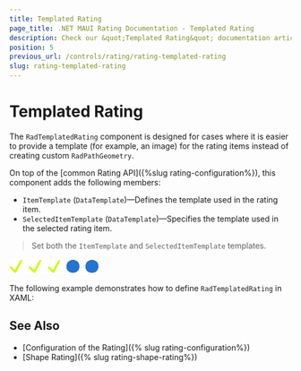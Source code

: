 ```yaml
---
title: Templated Rating
page_title: .NET MAUI Rating Documentation - Templated Rating
description: Check our &quot;Templated Rating&quot; documentation article for Telerik Rating for .NET MAUI.
position: 5
previous_url: /controls/rating/rating-templated-rating
slug: rating-templated-rating
---
```


# Templated Rating

The `RadTemplatedRating` component is designed for cases where it is easier to provide a template (for example, an image) for the rating items instead of creating custom `RadPathGeometry`.

On top of the [common Rating API]({%slug rating-configuration%}), this component adds the following members:

* `ItemTemplate` (`DataTemplate`)&mdash;Defines the template used in the rating item.
* `SelectedItemTemplate` (`DataTemplate`)&mdash;Specifies the template used in the selected rating item.

> Set both the `ItemTemplate` and `SelectedItemTemplate` templates.

![](images/rating-templates.png)

The following example demonstrates how to define `RadTemplatedRating` in XAML:

<snippet id='rating-templates' />

## See Also

- [Configuration of the Rating]({% slug rating-configuration%})
- [Shape Rating]({% slug rating-shape-rating%})
